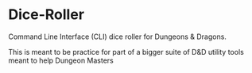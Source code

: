 # Dice-Roller
Command Line Interface (CLI) dice roller for Dungeons &amp; Dragons. 

This is meant to be practice for part of a bigger suite of D&D utility tools meant to help Dungeon Masters
